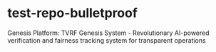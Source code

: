 # test-repo-bulletproof
Genesis Platform: TVRF Genesis System - Revolutionary AI-powered verification and fairness tracking system for transparent operations
